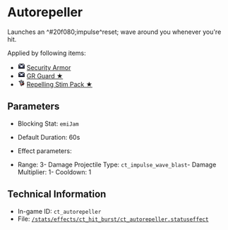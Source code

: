 # Autorepeller

Launches an ^#20f080;impulse^reset; wave around you whenever you're hit.

Applied by following items:

- <img src="https://raw.githubusercontent.com/Ceterai/Enternia/main/items/armors/alta/tier4/security/chest/icon.png" alt="Security Armor icon" loading="lazy" height=16px width="auto" /> [Security Armor](https://ceterai.github.io/MyEnternia/Wiki/SecurityArmor)
- <img src="https://raw.githubusercontent.com/Ceterai/Enternia/main/items/armors/alta/tier4/security/chest/icon.png" alt="GR Guard ★ icon" loading="lazy" height=16px width="auto" /> [GR Guard ★](https://ceterai.github.io/MyEnternia/Wiki/GRGuard)
- <img src="https://raw.githubusercontent.com/Ceterai/Enternia/main/items/generic/other/ct_catalyst.png" alt="Repelling Stim Pack ★ icon" loading="lazy" height=16px width="auto" /> [Repelling Stim Pack ★](https://ceterai.github.io/MyEnternia/Wiki/RepellingStimPack)

## Parameters

- Blocking Stat: `emiJam`
- Default Duration: 60s
- Effect parameters: 

- Range: 3- Damage Projectile Type: `ct_impulse_wave_blast`- Damage Multiplier: 1- Cooldown: 1

## Technical Information

- In-game ID: `ct_autorepeller`
- File: [`/stats/effects/ct_hit_burst/ct_autorepeller.statuseffect`](https://github.com/Ceterai/Enternia/blob/main/stats/effects/ct_hit_burst/ct_autorepeller.statuseffect)
